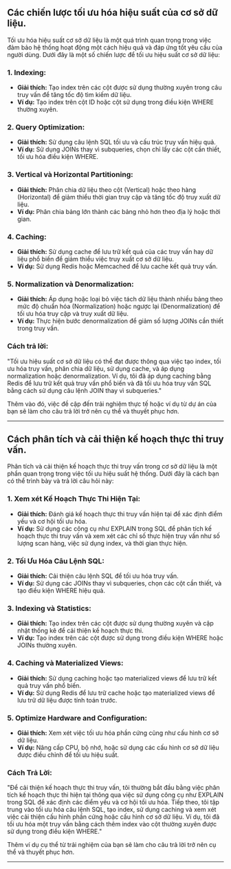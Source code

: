 ## Các chiến lược tối ưu hóa hiệu suất của cơ sở dữ liệu.

Tối ưu hóa hiệu suất cơ sở dữ liệu là một quá trình quan trọng trong việc đảm bảo hệ thống hoạt động một cách hiệu quả và đáp ứng tốt yêu cầu của người dùng. Dưới đây là một số chiến lược để tối ưu hiệu suất cơ sở dữ liệu:

### 1. Indexing:

- **Giải thích:** Tạo index trên các cột được sử dụng thường xuyên trong câu truy vấn để tăng tốc độ tìm kiếm dữ liệu.
- **Ví dụ:** Tạo index trên cột ID hoặc cột sử dụng trong điều kiện WHERE thường xuyên.

### 2. Query Optimization:

- **Giải thích:** Sử dụng câu lệnh SQL tối ưu và cấu trúc truy vấn hiệu quả.
- **Ví dụ:** Sử dụng JOINs thay vì subqueries, chọn chỉ lấy các cột cần thiết, tối ưu hóa điều kiện WHERE.

### 3. Vertical và Horizontal Partitioning:

- **Giải thích:** Phân chia dữ liệu theo cột (Vertical) hoặc theo hàng (Horizontal) để giảm thiểu thời gian truy cập và tăng tốc độ truy xuất dữ liệu.
- **Ví dụ:** Phân chia bảng lớn thành các bảng nhỏ hơn theo địa lý hoặc thời gian.

### 4. Caching:

- **Giải thích:** Sử dụng cache để lưu trữ kết quả của các truy vấn hay dữ liệu phổ biến để giảm thiểu việc truy xuất cơ sở dữ liệu.
- **Ví dụ:** Sử dụng Redis hoặc Memcached để lưu cache kết quả truy vấn.

### 5. Normalization và Denormalization:

- **Giải thích:** Áp dụng hoặc loại bỏ việc tách dữ liệu thành nhiều bảng theo mức độ chuẩn hóa (Normalization) hoặc ngược lại (Denormalization) để tối ưu hóa truy cập và truy xuất dữ liệu.
- **Ví dụ:** Thực hiện bước denormalization để giảm số lượng JOINs cần thiết trong truy vấn.

### Cách trả lời:

"Tối ưu hiệu suất cơ sở dữ liệu có thể đạt được thông qua việc tạo index, tối ưu hóa truy vấn, phân chia dữ liệu, sử dụng cache, và áp dụng normalization hoặc denormalization. Ví dụ, tôi đã áp dụng caching bằng Redis để lưu trữ kết quả truy vấn phổ biến và đã tối ưu hóa truy vấn SQL bằng cách sử dụng câu lệnh JOIN thay vì subqueries."

Thêm vào đó, việc đề cập đến trải nghiệm thực tế hoặc ví dụ từ dự án của bạn sẽ làm cho câu trả lời trở nên cụ thể và thuyết phục hơn.

---

## Cách phân tích và cải thiện kế hoạch thực thi truy vấn.

Phân tích và cải thiện kế hoạch thực thi truy vấn trong cơ sở dữ liệu là một phần quan trọng trong việc tối ưu hiệu suất hệ thống. Dưới đây là cách bạn có thể trình bày và trả lời câu hỏi này:

### 1. **Xem xét Kế Hoạch Thực Thi Hiện Tại:**

- **Giải thích:** Đánh giá kế hoạch thực thi truy vấn hiện tại để xác định điểm yếu và cơ hội tối ưu hóa.
- **Ví dụ:** Sử dụng các công cụ như EXPLAIN trong SQL để phân tích kế hoạch thực thi truy vấn và xem xét các chỉ số thực hiện truy vấn như số lượng scan hàng, việc sử dụng index, và thời gian thực hiện.

### 2. **Tối Ưu Hóa Câu Lệnh SQL:**

- **Giải thích:** Cải thiện câu lệnh SQL để tối ưu hóa truy vấn.
- **Ví dụ:** Sử dụng các JOINs thay vì subqueries, chọn các cột cần thiết, và tạo điều kiện WHERE hiệu quả.

### 3. **Indexing và Statistics:**

- **Giải thích:** Tạo index trên các cột được sử dụng thường xuyên và cập nhật thống kê để cải thiện kế hoạch thực thi.
- **Ví dụ:** Tạo index trên các cột được sử dụng trong điều kiện WHERE hoặc JOINs thường xuyên.

### 4. **Caching và Materialized Views:**

- **Giải thích:** Sử dụng caching hoặc tạo materialized views để lưu trữ kết quả truy vấn phổ biến.
- **Ví dụ:** Sử dụng Redis để lưu trữ cache hoặc tạo materialized views để lưu trữ dữ liệu được tính toán trước.

### 5. **Optimize Hardware and Configuration:**

- **Giải thích:** Xem xét việc tối ưu hóa phần cứng cũng như cấu hình cơ sở dữ liệu.
- **Ví dụ:** Nâng cấp CPU, bộ nhớ, hoặc sử dụng các cấu hình cơ sở dữ liệu được điều chỉnh để tối ưu hiệu suất.

### Cách Trả Lời:

"Để cải thiện kế hoạch thực thi truy vấn, tôi thường bắt đầu bằng việc phân tích kế hoạch thực thi hiện tại thông qua việc sử dụng công cụ như EXPLAIN trong SQL để xác định các điểm yếu và cơ hội tối ưu hóa. Tiếp theo, tôi tập trung vào tối ưu hóa câu lệnh SQL, tạo index, sử dụng caching và xem xét việc cải thiện cấu hình phần cứng hoặc cấu hình cơ sở dữ liệu. Ví dụ, tôi đã tối ưu hóa một truy vấn bằng cách thêm index vào cột thường xuyên được sử dụng trong điều kiện WHERE."

Thêm ví dụ cụ thể từ trải nghiệm của bạn sẽ làm cho câu trả lời trở nên cụ thể và thuyết phục hơn.

---
